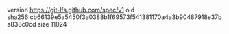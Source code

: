 version https://git-lfs.github.com/spec/v1
oid sha256:cb66139e5a5450f3a0388b1f69573f541381170a4a3b90487918e37ba838c0cd
size 11024
